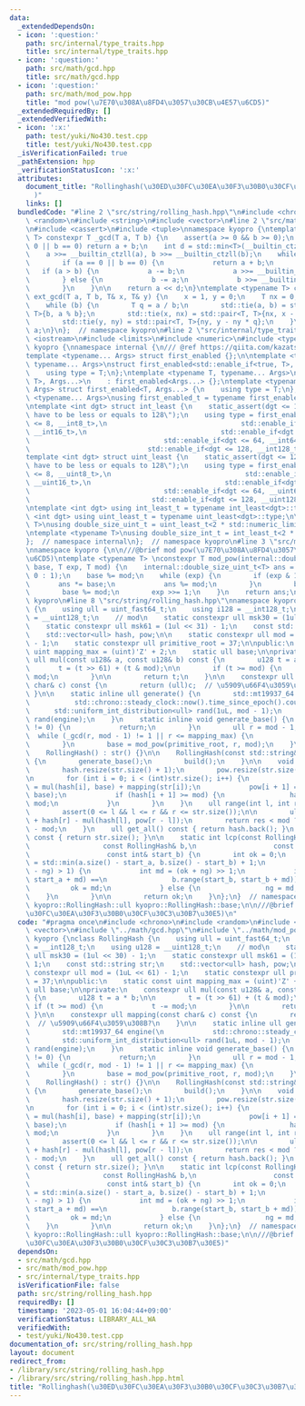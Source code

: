 ```yaml
---
data:
  _extendedDependsOn:
  - icon: ':question:'
    path: src/internal/type_traits.hpp
    title: src/internal/type_traits.hpp
  - icon: ':question:'
    path: src/math/gcd.hpp
    title: src/math/gcd.hpp
  - icon: ':question:'
    path: src/math/mod_pow.hpp
    title: "mod pow(\u7E70\u308A\u8FD4\u3057\u30CB\u4E57\u6CD5)"
  _extendedRequiredBy: []
  _extendedVerifiedWith:
  - icon: ':x:'
    path: test/yuki/No430.test.cpp
    title: test/yuki/No430.test.cpp
  _isVerificationFailed: true
  _pathExtension: hpp
  _verificationStatusIcon: ':x:'
  attributes:
    document_title: "Rollinghash(\u30ED\u30FC\u30EA\u30F3\u30B0\u30CF\u30C3\u30B7\u30E5\
      )"
    links: []
  bundledCode: "#line 2 \"src/string/rolling_hash.hpp\"\n#include <chrono>\n#include\
    \ <random>\n#include <string>\n#include <vector>\n#line 2 \"src/math/gcd.hpp\"\
    \n#include <cassert>\n#include <tuple>\nnamespace kyopro {\ntemplate <typename\
    \ T> constexpr T _gcd(T a, T b) {\n    assert(a >= 0 && b >= 0);\n    if (a ==\
    \ 0 || b == 0) return a + b;\n    int d = std::min<T>(__builtin_ctzll(a), __builtin_ctzll(b));\n\
    \    a >>= __builtin_ctzll(a), b >>= __builtin_ctzll(b);\n    while (a != b) {\n\
    \        if (a == 0 || b == 0) {\n            return a + b;\n        }\n     \
    \   if (a > b) {\n            a -= b;\n            a >>= __builtin_ctzll(a);\n\
    \        } else {\n            b -= a;\n            b >>= __builtin_ctzll(b);\n\
    \        }\n    }\n\n    return a << d;\n}\ntemplate <typename T> constexpr T\
    \ ext_gcd(T a, T b, T& x, T& y) {\n    x = 1, y = 0;\n    T nx = 0, ny = 1;\n\
    \    while (b) {\n        T q = a / b;\n        std::tie(a, b) = std::pair<T,\
    \ T>{b, a % b};\n        std::tie(x, nx) = std::pair<T, T>{nx, x - nx * q};\n\
    \        std::tie(y, ny) = std::pair<T, T>{ny, y - ny * q};\n    }\n    return\
    \ a;\n}\n};  // namespace kyopro\n#line 2 \"src/internal/type_traits.hpp\"\n#include\
    \ <iostream>\n#include <limits>\n#include <numeric>\n#include <typeinfo>\nnamespace\
    \ kyopro {\nnamespace internal {\n/// @ref https://qiita.com/kazatsuyu/items/f8c3b304e7f8b35263d8\n\
    template <typename... Args> struct first_enabled {};\n\ntemplate <typename T,\
    \ typename... Args>\nstruct first_enabled<std::enable_if<true, T>, Args...> {\n\
    \    using type = T;\n};\ntemplate <typename T, typename... Args>\nstruct first_enabled<std::enable_if<false,\
    \ T>, Args...>\n    : first_enabled<Args...> {};\ntemplate <typename T, typename...\
    \ Args> struct first_enabled<T, Args...> {\n    using type = T;\n};\n\ntemplate\
    \ <typename... Args>\nusing first_enabled_t = typename first_enabled<Args...>::type;\n\
    \ntemplate <int dgt> struct int_least {\n    static_assert(dgt <= 128, \"digit\
    \ have to be less or equals to 128\");\n    using type = first_enabled_t<std::enable_if<dgt\
    \ <= 8, __int8_t>,\n                                 std::enable_if<dgt <= 16,\
    \ __int16_t>,\n                                 std::enable_if<dgt <= 32, __int32_t>,\n\
    \                                 std::enable_if<dgt <= 64, __int64_t>,\n    \
    \                             std::enable_if<dgt <= 128, __int128_t> >;\n};\n\
    template <int dgt> struct uint_least {\n    static_assert(dgt <= 128, \"digit\
    \ have to be less or equals to 128\");\n    using type = first_enabled_t<std::enable_if<dgt\
    \ <= 8, __uint8_t>,\n                                 std::enable_if<dgt <= 16,\
    \ __uint16_t>,\n                                 std::enable_if<dgt <= 32, __uint32_t>,\n\
    \                                 std::enable_if<dgt <= 64, __uint64_t>,\n   \
    \                              std::enable_if<dgt <= 128, __uint128_t> >;\n};\n\
    \ntemplate <int dgt> using int_least_t = typename int_least<dgt>::type;\ntemplate\
    \ <int dgt> using uint_least_t = typename uint_least<dgt>::type;\n\ntemplate <typename\
    \ T>\nusing double_size_uint_t = uint_least_t<2 * std::numeric_limits<T>::digits>;\n\
    \ntemplate <typename T>\nusing double_size_int_t = int_least_t<2 * std::numeric_limits<T>::digits>;\n\
    };  // namespace internal\n};  // namespace kyopro\n#line 3 \"src/math/mod_pow.hpp\"\
    \nnamespace kyopro {\n\n///@brief mod pow(\u7E70\u308A\u8FD4\u3057\u30CB\u4E57\
    \u6CD5)\ntemplate <typename T> \nconstexpr T mod_pow(internal::double_size_uint_t<T>\
    \ base, T exp, T mod) {\n    internal::double_size_uint_t<T> ans = (mod == 1 ?\
    \ 0 : 1);\n    base %= mod;\n    while (exp) {\n        if (exp & 1) {\n     \
    \       ans *= base;\n            ans %= mod;\n        }\n        base *= base;\n\
    \        base %= mod;\n        exp >>= 1;\n    }\n    return ans;\n}\n};  // namespace\
    \ kyopro\n#line 8 \"src/string/rolling_hash.hpp\"\nnamespace kyopro {\nclass RollingHash\
    \ {\n    using ull = uint_fast64_t;\n    using i128 = __int128_t;\n    using u128\
    \ = __uint128_t;\n    // mod\n    static constexpr ull msk30 = (1ul << 30) - 1;\n\
    \    static constexpr ull msk61 = (1ul << 31) - 1;\n    const std::string str;\n\
    \    std::vector<ull> hash, pow;\n\n    static constexpr ull mod = (1uL << 61)\
    \ - 1;\n    static constexpr ull primitive_root = 37;\n\npublic:\n    static const\
    \ uint mapping_max = (uint)'Z' + 2;\n    static ull base;\n\nprivate:\n    constexpr\
    \ ull mul(const u128& a, const u128& b) const {\n        u128 t = a * b;\n\n \
    \       t = (t >> 61) + (t & mod);\n\n        if (t >= mod) {\n            t -=\
    \ mod;\n        }\n\n        return t;\n    }\n\n    constexpr ull mapping(const\
    \ char& c) const {\n        return (ull)c;  // \u5909\u66F4\u3059\u308B?\n   \
    \ }\n\n    static inline ull generate() {\n        std::mt19937_64 engine(\n \
    \           std::chrono::steady_clock::now().time_since_epoch().count());\n  \
    \      std::uniform_int_distribution<ull> rand(1uL, mod - 1);\n        return\
    \ rand(engine);\n    }\n    static inline void generate_base() {\n        if (base\
    \ != 0) {\n            return;\n        }\n        ull r = mod - 1;\n\n      \
    \  while (_gcd(r, mod - 1) != 1 || r <= mapping_max) {\n            r = generate();\n\
    \        }\n        base = mod_pow(primitive_root, r, mod);\n    }\n\npublic:\n\
    \    RollingHash() : str() {}\n\n    RollingHash(const std::string& str) : str(str)\
    \ {\n        generate_base();\n        build();\n    }\n\n    void build() {\n\
    \        hash.resize(str.size() + 1);\n        pow.resize(str.size() + 1, 1);\n\
    \n        for (int i = 0; i < (int)str.size(); i++) {\n            hash[i + 1]\
    \ = mul(hash[i], base) + mapping(str[i]);\n            pow[i + 1] = mul(pow[i],\
    \ base);\n            if (hash[i + 1] >= mod) {\n                hash[i + 1] -=\
    \ mod;\n            }\n        }\n    }\n    ull range(int l, int r) const {\n\
    \        assert(0 <= l && l <= r && r <= str.size());\n\n        ull res = mod\
    \ + hash[r] - mul(hash[l], pow[r - l]);\n        return res < mod ? res : res\
    \ - mod;\n    }\n    ull get_all() const { return hash.back(); }\n    int size()\
    \ const { return str.size(); }\n\n    static int lcp(const RollingHash& a,\n \
    \                  const RollingHash& b,\n                   const int& start_a,\n\
    \                   const int& start_b) {\n        int ok = 0;\n        int ng\
    \ = std::min(a.size() - start_a, b.size() - start_b) + 1;\n        while (abs(ok\
    \ - ng) > 1) {\n            int md = (ok + ng) >> 1;\n            if (a.range(start_a,\
    \ start_a + md) ==\n                b.range(start_b, start_b + md)) {\n      \
    \          ok = md;\n            } else {\n                ng = md;\n        \
    \    }\n        }\n\n        return ok;\n    }\n};\n}  // namespace kyopro\ntypename\
    \ kyopro::RollingHash::ull kyopro::RollingHash::base;\n\n///@brief Rollinghash(\u30ED\
    \u30FC\u30EA\u30F3\u30B0\u30CF\u30C3\u30B7\u30E5)\n"
  code: "#pragma once\n#include <chrono>\n#include <random>\n#include <string>\n#include\
    \ <vector>\n#include \"../math/gcd.hpp\"\n#include \"../math/mod_pow.hpp\"\nnamespace\
    \ kyopro {\nclass RollingHash {\n    using ull = uint_fast64_t;\n    using i128\
    \ = __int128_t;\n    using u128 = __uint128_t;\n    // mod\n    static constexpr\
    \ ull msk30 = (1ul << 30) - 1;\n    static constexpr ull msk61 = (1ul << 31) -\
    \ 1;\n    const std::string str;\n    std::vector<ull> hash, pow;\n\n    static\
    \ constexpr ull mod = (1uL << 61) - 1;\n    static constexpr ull primitive_root\
    \ = 37;\n\npublic:\n    static const uint mapping_max = (uint)'Z' + 2;\n    static\
    \ ull base;\n\nprivate:\n    constexpr ull mul(const u128& a, const u128& b) const\
    \ {\n        u128 t = a * b;\n\n        t = (t >> 61) + (t & mod);\n\n       \
    \ if (t >= mod) {\n            t -= mod;\n        }\n\n        return t;\n   \
    \ }\n\n    constexpr ull mapping(const char& c) const {\n        return (ull)c;\
    \  // \u5909\u66F4\u3059\u308B?\n    }\n\n    static inline ull generate() {\n\
    \        std::mt19937_64 engine(\n            std::chrono::steady_clock::now().time_since_epoch().count());\n\
    \        std::uniform_int_distribution<ull> rand(1uL, mod - 1);\n        return\
    \ rand(engine);\n    }\n    static inline void generate_base() {\n        if (base\
    \ != 0) {\n            return;\n        }\n        ull r = mod - 1;\n\n      \
    \  while (_gcd(r, mod - 1) != 1 || r <= mapping_max) {\n            r = generate();\n\
    \        }\n        base = mod_pow(primitive_root, r, mod);\n    }\n\npublic:\n\
    \    RollingHash() : str() {}\n\n    RollingHash(const std::string& str) : str(str)\
    \ {\n        generate_base();\n        build();\n    }\n\n    void build() {\n\
    \        hash.resize(str.size() + 1);\n        pow.resize(str.size() + 1, 1);\n\
    \n        for (int i = 0; i < (int)str.size(); i++) {\n            hash[i + 1]\
    \ = mul(hash[i], base) + mapping(str[i]);\n            pow[i + 1] = mul(pow[i],\
    \ base);\n            if (hash[i + 1] >= mod) {\n                hash[i + 1] -=\
    \ mod;\n            }\n        }\n    }\n    ull range(int l, int r) const {\n\
    \        assert(0 <= l && l <= r && r <= str.size());\n\n        ull res = mod\
    \ + hash[r] - mul(hash[l], pow[r - l]);\n        return res < mod ? res : res\
    \ - mod;\n    }\n    ull get_all() const { return hash.back(); }\n    int size()\
    \ const { return str.size(); }\n\n    static int lcp(const RollingHash& a,\n \
    \                  const RollingHash& b,\n                   const int& start_a,\n\
    \                   const int& start_b) {\n        int ok = 0;\n        int ng\
    \ = std::min(a.size() - start_a, b.size() - start_b) + 1;\n        while (abs(ok\
    \ - ng) > 1) {\n            int md = (ok + ng) >> 1;\n            if (a.range(start_a,\
    \ start_a + md) ==\n                b.range(start_b, start_b + md)) {\n      \
    \          ok = md;\n            } else {\n                ng = md;\n        \
    \    }\n        }\n\n        return ok;\n    }\n};\n}  // namespace kyopro\ntypename\
    \ kyopro::RollingHash::ull kyopro::RollingHash::base;\n\n///@brief Rollinghash(\u30ED\
    \u30FC\u30EA\u30F3\u30B0\u30CF\u30C3\u30B7\u30E5)"
  dependsOn:
  - src/math/gcd.hpp
  - src/math/mod_pow.hpp
  - src/internal/type_traits.hpp
  isVerificationFile: false
  path: src/string/rolling_hash.hpp
  requiredBy: []
  timestamp: '2023-05-01 16:04:44+09:00'
  verificationStatus: LIBRARY_ALL_WA
  verifiedWith:
  - test/yuki/No430.test.cpp
documentation_of: src/string/rolling_hash.hpp
layout: document
redirect_from:
- /library/src/string/rolling_hash.hpp
- /library/src/string/rolling_hash.hpp.html
title: "Rollinghash(\u30ED\u30FC\u30EA\u30F3\u30B0\u30CF\u30C3\u30B7\u30E5)"
---
```

